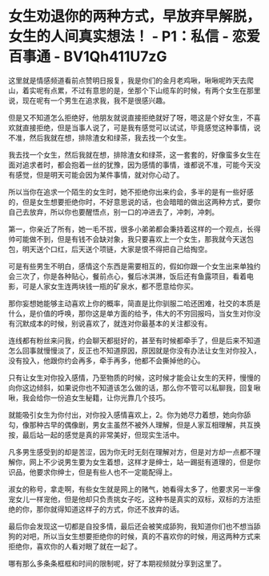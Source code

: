# 女生劝退你的两种方式，早放弃早解脱，女生的人间真实想法！ - P1：私信 - 恋爱百事通 - BV1Qh411U7zG

这里就是情感频道看前点赞明日报复，我是你们的金月老鸡啾，啾啾呢昨天去爬山，着实呢有点累，不过有意思的是，坐那个下山缆车的时候，有两个女生在那里说，现在呢有一个男生在追求我，我不是很感兴趣。

但是又不知道怎么拒绝好，他朋友就说直接拒绝就好了呀，嗯这是个好女生，不喜欢就直接拒绝，但是当事人说了，可是我有感觉可以试试，毕竟感觉这种事情，说不准，然后我就在想，排除渣女和绿茶，我去找一个女生。

我去找一个女生，然后我就在想，排除渣女和绿茶，这一套套的，好像蛮多女生在面对追求者时，都会抱着一丝的犹豫，因为感情的事情，谁都说不准，可能今天没有感觉，但是明天可能会因为某件事情，就对你心动了。

所以当你在追求一个陌生的女生时，她不拒绝你出来约会，多半的是有一些好感的，但是女生想要拒绝你时，不好意思说的话，也会暗暗的做出这两种方式，要你自己去放弃，所以你也要醒悟点，别一口的冲进去了，冲刺，冲刺。

第一，你亲近了所有，她一毛不拔，很多小弟弟都会秉持着这样的一个观点，长得帅可能做不到，但是有钱不会缺对象，我只要喜欢上一个女生，那我就今天送包包，明天送个口红，后天送个项链，大家是恨不得把自己给掏空。

可是有些男生不明白，感情这个东西是需要相互的，假如你跟一个女生出来单独约会三次了，你是各种贴心，餐前点心，餐后冰淇淋，饭后还有鱼露项目，看着电影，可是人家女生连两块钱一瓶的矿泉水，都不愿意给你买。

那你妄想她能够主动喜欢上你的概率，简直是比你驯服二哈还困难，社交的本质是什么，是价值的呼唤，那你这是单方面的给予，伟大的不穷回报吗，当女生对你没有沉默成本的时候，别说喜欢了，就连对你最基本的关注都没有。

连线都有粉丝来问我，约会聊天都挺好的，甚至有时候都牵手了，但是后来不知道怎么回事就慢慢淡了，反正也不知道原因，原因就是你没有办法让女生对你投入，没有投入，他跟你约会再多，牵手再多，他都不会撕掉他的心。

只有让女生对你投入感情，乃至物质的时候，这时候才能会让女生的天秤，慢慢的向你这边倾斜，如果说你也不知道该怎么做的话，那么你不管可以私聊我，回复啾啾，我会给你一份追女生秘籍，让你光靠几个技巧。

就能吸引女生为你付出，对你投入感情喜欢上，2。你为她尽力着想，她向你舔勾，像那种古早的偶像剧，男女主虽然不被外人理解，但是人家互相理解，共互换按，最后站一起的感觉是真的非常美好，但现实生活中。

凡多男生感受到的却是苦涩，因为你无时无刻在理解对方，但是对方却一点都不理解你，网上不少说男生要为女生着想，这样才是绅士，站一踢挺有道理的，但是你识品，他要求你绅士，但是有些人也不一定能配得上。

淑女的称号，拿走啊，有些女生就是网上的赌气，她看得太多了，他要求另一半像宠女儿一样宠他，但是他却只负责挑女子吃，这种书是真实的双标，双标的方法拒绝的你，那你就得知道这样子的方式，你还不放弃的话。

最后你会发现这一切都是自投多情，最后还会被笑成舔狗，我知道你们也不想当舔狗的对吧，所以当女生想要拒绝你的时候，真的不喜欢你的时候，用这两种方式来拒绝你，喜欢你的人看对眼了就在一起了。

哪有那么多条条框框和时间的限制呢，好了本期视频就分享到这里了。